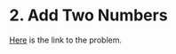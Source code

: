 # 2. Add Two Numbers

[Here](https://leetcode.com/problems/add-two-numbers/) is the link to the problem.
